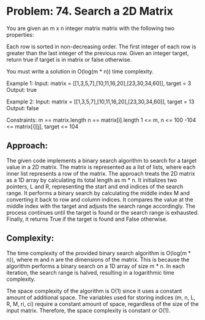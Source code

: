 # Problem: 74. Search a 2D Matrix
You are given an m x n integer matrix matrix with the following two properties:

Each row is sorted in non-decreasing order.
The first integer of each row is greater than the last integer of the previous row.
Given an integer target, return true if target is in matrix or false otherwise.

You must write a solution in O(log(m * n)) time complexity.

Example 1:
Input: matrix = [[1,3,5,7],[10,11,16,20],[23,30,34,60]], target = 3
Output: true

Example 2:
Input: matrix = [[1,3,5,7],[10,11,16,20],[23,30,34,60]], target = 13
Output: false
 
Constraints:
m == matrix.length
n == matrix[i].length
1 <= m, n <= 100
-104 <= matrix[i][j], target <= 104

## Approach: 
The given code implements a binary search algorithm to search for a target value in a 2D matrix. The matrix is represented as a list of lists, where each inner list represents a row of the matrix. The approach treats the 2D matrix as a 1D array by calculating its total length as m * n. It initializes two pointers, L and R, representing the start and end indices of the search range. It performs a binary search by calculating the middle index M and converting it back to row and column indices. It compares the value at the middle index with the target and adjusts the search range accordingly. The process continues until the target is found or the search range is exhausted. Finally, it returns True if the target is found and False otherwise.

## Complexity: 
The time complexity of the provided binary search algorithm is O(log(m * n)), where m and n are the dimensions of the matrix. This is because the algorithm performs a binary search on a 1D array of size m * n. In each iteration, the search range is halved, resulting in a logarithmic time complexity.

The space complexity of the algorithm is O(1) since it uses a constant amount of additional space. The variables used for storing indices (m, n, L, R, M, ri, ci) require a constant amount of space, regardless of the size of the input matrix. Therefore, the space complexity is constant or O(1).